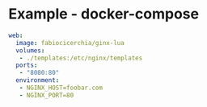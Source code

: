 # Example - docker-compose

```yaml
web:
  image: fabiocicerchia/ginx-lua
  volumes:
   - ./templates:/etc/nginx/templates
  ports:
   - "8080:80"
  environment:
   - NGINX_HOST=foobar.com
   - NGINX_PORT=80
```